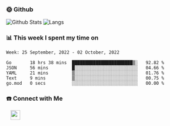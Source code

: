 

<h3> 🌞 Github</h3>

![Github Stats](https://github-readme-stats-beta-lovat.vercel.app/api?username=QiuYukang&count_private=true&show_icons=true&hide=stars)
![Langs](https://github-readme-stats-beta-lovat.vercel.app/api/top-langs/?username=QiuYukang&count_private=true&layout=compact)

<h3> 📊 This week I spent my time on</h3>

<!--START_SECTION:waka-->
```text
Week: 25 September, 2022 - 02 October, 2022

Go       18 hrs 38 mins  ███████████████████████▒░   92.82 % 
JSON     56 mins         █░░░░░░░░░░░░░░░░░░░░░░░░   04.66 % 
YAML     21 mins         ▒░░░░░░░░░░░░░░░░░░░░░░░░   01.76 % 
Text     9 mins          ▒░░░░░░░░░░░░░░░░░░░░░░░░   00.75 % 
go.mod   0 secs          ░░░░░░░░░░░░░░░░░░░░░░░░░   00.00 % 
```
<!--END_SECTION:waka-->

<!--
<h3>🛠 Tech Stack</h3>

- 💻 &nbsp; Java | C | Matlab | C++ | Python
- 🌐 &nbsp; HTML | CSS | JavaScript | Bootstrap
- 🛢  &nbsp; MySQL | Redis
- 🔧 &nbsp; NS-3 | Git | Markdown
-->

<h3> ☎️ Connect with Me </h3>
&nbsp;&nbsp;
<a href="mailto:b612n@qq.com">
  <img href="mailto:b612n@qq.com" align="center" width="26px" src="https://github.com/TheDudeThatCode/TheDudeThatCode/blob/master/Assets/Gmail.svg" />
</a>
